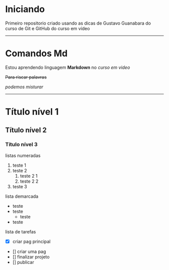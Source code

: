 # Iniciando
 Primeiro repositorio criado usando as dicas de Gustavo Guanabara do curso de Git e GitHub do curso em vídeo

---

# Comandos Md

Estou aprendendo linguagem **Markdown** no _curso em video_

~~Para riscar palavras~~

*_podemos misturar_*

***

# Título nível 1

## Título nível 2

### Título nível 3

listas numeradas

1. teste 1
1. teste 2
   1. teste 2 1
   1. teste 2 2
1. teste 3

lista demarcada

* teste
* teste
   * teste
* teste

lista de tarefas

- [x] criar pag principal
- [] criar uma pag
- [] finalizar projeto
- [] publicar